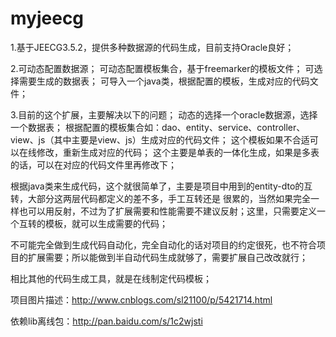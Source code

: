 # myjeecg
1.基于JEECG3.5.2，提供多种数据源的代码生成，目前支持Oracle良好；

2.可动态配置数据源； 可动态配置模板集合，基于freemarker的模板文件； 可选择需要生成的数据表； 可导入一个java类，根据配置的模板，生成对应的代码文件；

3.目前的这个扩展，主要解决以下的问题； 动态的选择一个oracle数据源，选择一个数据表； 根据配置的模板集合如：dao、entity、service、controller、view、js（其中主要是view、js）生成对应的代码文件； 这个模板如果不合适可以在线修改，重新生成对应的代码； 这个主要是单表的一体化生成，如果是多表的话，可以在对应的代码文件里再修改下；

根据java类来生成代码，这个就很简单了，主要是项目中用到的entity-dto的互转，大部分这两层代码都定义的差不多，手工互转还是 很累的，当然如果完全一样也可以用反射，不过为了扩展需要和性能需要不建议反射；这里，只需要定义一个互转的模板，就可以生成需要的代码；

不可能完全做到生成代码自动化，完全自动化的话对项目的约定很死，也不符合项目的扩展需要；所以能做到半自动代码生成就够了，需要扩展自己改改就行；

相比其他的代码生成工具，就是在线制定代码模板；

项目图片描述：http://www.cnblogs.com/sl21100/p/5421714.html

依赖lib离线包：http://pan.baidu.com/s/1c2wjsti
  
  
  
